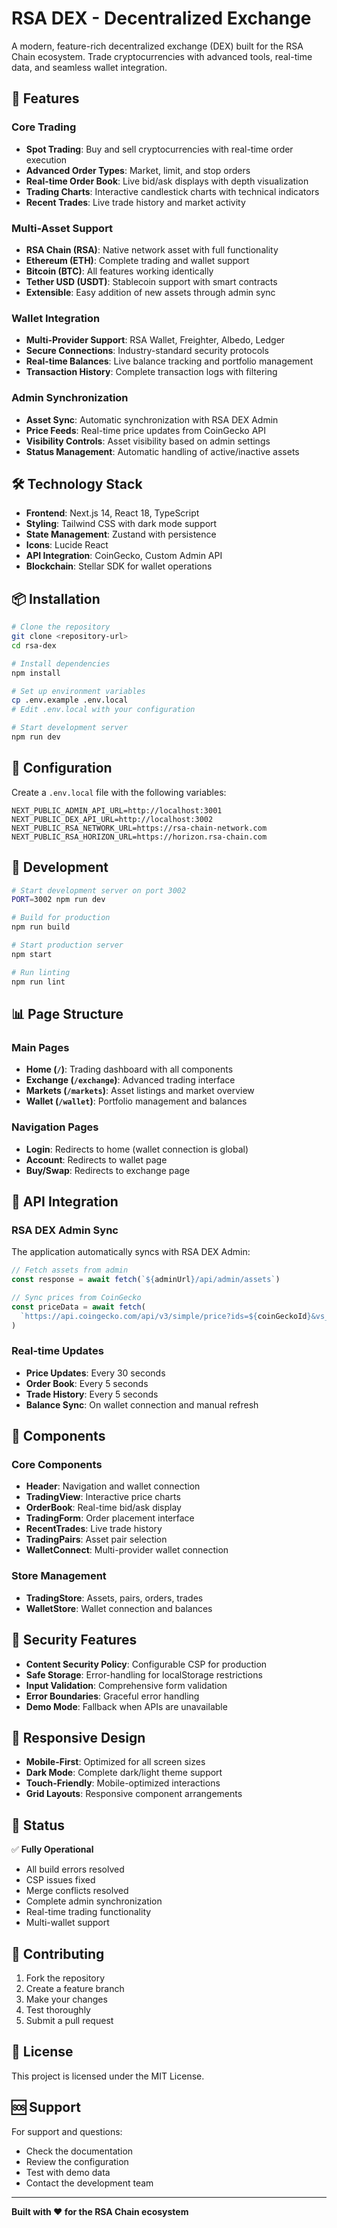 # RSA DEX - Decentralized Exchange

A modern, feature-rich decentralized exchange (DEX) built for the RSA Chain ecosystem. Trade cryptocurrencies with advanced tools, real-time data, and seamless wallet integration.

## 🚀 Features

### Core Trading
- **Spot Trading**: Buy and sell cryptocurrencies with real-time order execution
- **Advanced Order Types**: Market, limit, and stop orders
- **Real-time Order Book**: Live bid/ask displays with depth visualization
- **Trading Charts**: Interactive candlestick charts with technical indicators
- **Recent Trades**: Live trade history and market activity

### Multi-Asset Support
- **RSA Chain (RSA)**: Native network asset with full functionality
- **Ethereum (ETH)**: Complete trading and wallet support
- **Bitcoin (BTC)**: All features working identically
- **Tether USD (USDT)**: Stablecoin support with smart contracts
- **Extensible**: Easy addition of new assets through admin sync

### Wallet Integration
- **Multi-Provider Support**: RSA Wallet, Freighter, Albedo, Ledger
- **Secure Connections**: Industry-standard security protocols
- **Real-time Balances**: Live balance tracking and portfolio management
- **Transaction History**: Complete transaction logs with filtering

### Admin Synchronization
- **Asset Sync**: Automatic synchronization with RSA DEX Admin
- **Price Feeds**: Real-time price updates from CoinGecko API
- **Visibility Controls**: Asset visibility based on admin settings
- **Status Management**: Automatic handling of active/inactive assets

## 🛠 Technology Stack

- **Frontend**: Next.js 14, React 18, TypeScript
- **Styling**: Tailwind CSS with dark mode support
- **State Management**: Zustand with persistence
- **Icons**: Lucide React
- **API Integration**: CoinGecko, Custom Admin API
- **Blockchain**: Stellar SDK for wallet operations

## 📦 Installation

```bash
# Clone the repository
git clone <repository-url>
cd rsa-dex

# Install dependencies
npm install

# Set up environment variables
cp .env.example .env.local
# Edit .env.local with your configuration

# Start development server
npm run dev
```

## 🔧 Configuration

Create a `.env.local` file with the following variables:

```env
NEXT_PUBLIC_ADMIN_API_URL=http://localhost:3001
NEXT_PUBLIC_DEX_API_URL=http://localhost:3002
NEXT_PUBLIC_RSA_NETWORK_URL=https://rsa-chain-network.com
NEXT_PUBLIC_RSA_HORIZON_URL=https://horizon.rsa-chain.com
```

## 🚀 Development

```bash
# Start development server on port 3002
PORT=3002 npm run dev

# Build for production
npm run build

# Start production server
npm start

# Run linting
npm run lint
```

## 📊 Page Structure

### Main Pages
- **Home (`/`)**: Trading dashboard with all components
- **Exchange (`/exchange`)**: Advanced trading interface
- **Markets (`/markets`)**: Asset listings and market overview
- **Wallet (`/wallet`)**: Portfolio management and balances

### Navigation Pages
- **Login**: Redirects to home (wallet connection is global)
- **Account**: Redirects to wallet page
- **Buy/Swap**: Redirects to exchange page

## 🔌 API Integration

### RSA DEX Admin Sync
The application automatically syncs with RSA DEX Admin:

```typescript
// Fetch assets from admin
const response = await fetch(`${adminUrl}/api/admin/assets`)

// Sync prices from CoinGecko
const priceData = await fetch(
  `https://api.coingecko.com/api/v3/simple/price?ids=${coinGeckoId}&vs_currencies=usd`
)
```

### Real-time Updates
- **Price Updates**: Every 30 seconds
- **Order Book**: Every 5 seconds  
- **Trade History**: Every 5 seconds
- **Balance Sync**: On wallet connection and manual refresh

## 🎨 Components

### Core Components
- **Header**: Navigation and wallet connection
- **TradingView**: Interactive price charts
- **OrderBook**: Real-time bid/ask display
- **TradingForm**: Order placement interface
- **RecentTrades**: Live trade history
- **TradingPairs**: Asset pair selection
- **WalletConnect**: Multi-provider wallet connection

### Store Management
- **TradingStore**: Assets, pairs, orders, trades
- **WalletStore**: Wallet connection and balances

## 🔐 Security Features

- **Content Security Policy**: Configurable CSP for production
- **Safe Storage**: Error-handling for localStorage restrictions
- **Input Validation**: Comprehensive form validation
- **Error Boundaries**: Graceful error handling
- **Demo Mode**: Fallback when APIs are unavailable

## 📱 Responsive Design

- **Mobile-First**: Optimized for all screen sizes
- **Dark Mode**: Complete dark/light theme support
- **Touch-Friendly**: Mobile-optimized interactions
- **Grid Layouts**: Responsive component arrangements

## 🚦 Status

✅ **Fully Operational**
- All build errors resolved
- CSP issues fixed
- Merge conflicts resolved
- Complete admin synchronization
- Real-time trading functionality
- Multi-wallet support

## 🤝 Contributing

1. Fork the repository
2. Create a feature branch
3. Make your changes
4. Test thoroughly
5. Submit a pull request

## 📄 License

This project is licensed under the MIT License.

## 🆘 Support

For support and questions:
- Check the documentation
- Review the configuration
- Test with demo data
- Contact the development team

---

**Built with ❤️ for the RSA Chain ecosystem** 